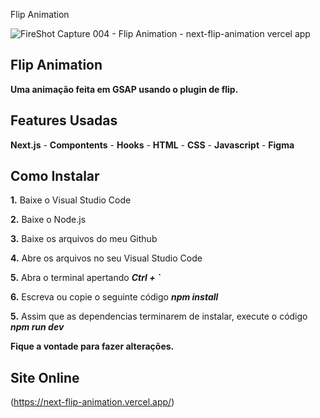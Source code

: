 Flip Animation

![FireShot Capture 004 - Flip Animation - next-flip-animation vercel app](https://user-images.githubusercontent.com/110235876/232242377-693c187f-3f74-4ae4-9f6b-0f1d120752f3.png)

## Flip Animation

**Uma animação feita em GSAP usando o plugin de flip.**

## Features Usadas
**Next.js** - **Compontents** - **Hooks** - **HTML** - **CSS** - **Javascript** - **Figma**

## Como Instalar
**1.** Baixe o Visual Studio Code

**2.** Baixe o Node.js

**3.** Baixe os arquivos do meu Github

**4.** Abre os arquivos no seu Visual Studio Code

**5.** Abra o terminal apertando ***Ctrl + `***

**6.** Escreva ou copie o seguinte código ***npm install***

**5.** Assim que as dependencias terminarem de instalar, execute o código ***npm run dev***

**Fique a vontade para fazer alterações.**

## Site Online
(https://next-flip-animation.vercel.app/)
